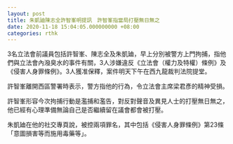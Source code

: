 ```yaml
---
layout: post
title: 朱凱廸陳志全許智峯明提訊　許智峯指當局打壓無日無之
date: 2020-11-18 15:04:05.000000000 +08:00
categories: rthk
---
```


3名立法會前議員包括許智峯、陳志全及朱凱廸，早上分別被警方上門拘捕，指他們與立法會內潑臭水的事件有關，3人涉嫌違反《立法會（權力及特權）條例》及《侵害人身罪條例》。3人獲准保釋，案件明天下午在西九龍裁判法院提堂。

許智峯離開西區警署時表示，警方指他的行為，令立法會主席梁君彥的精神受損。

許智峯形容今次拘捕行動是濫捕和濫告，對反對聲音及異見人士的打壓無日無之，他已經有心理準備無論自己是否繼續留在議會都會被打壓。

朱凱廸在他的社交專頁說，被控兩項罪名，其中包括《侵害人身罪條例》第23條「意圖損害等而施用毒藥等」。
